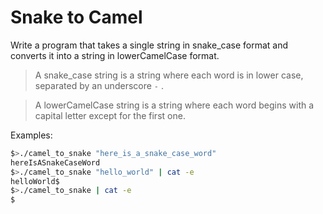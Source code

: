 # Snake to Camel

Write a program that takes a single string in snake_case format
and converts it into a string in lowerCamelCase format.

>A snake_case string is a string where each word is in lower case, separated by
an underscore `-` .

>A lowerCamelCase string is a string where each word begins with a capital letter
except for the first one.

Examples:
``` bash
$>./camel_to_snake "here_is_a_snake_case_word"
hereIsASnakeCaseWord
$>./camel_to_snake "hello_world" | cat -e
helloWorld$
$>./camel_to_snake | cat -e
$
```